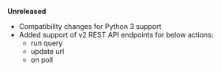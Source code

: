 **Unreleased**
* Compatibility changes for Python 3 support
* Added support of v2 REST API endpoints for below actions:
    - run query
    - update url
    - on poll

